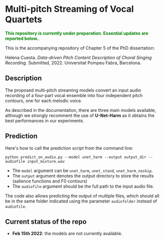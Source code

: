 # Multi-pitch Streaming of Vocal Quartets

<span style="color:green">**This repository is currently under preparation. Essential updates are reported below.**</span>.

This is the accompanying repository of Chapter 5 of the PhD dissertation:

Helena Cuesta. _Data-driven Pitch Content Description of Choral Singing Recording_. Submitted, 2022.
Universitat Pompeu Fabra, Barcelona.


## Description

The proposed multi-pitch streaming models convert an input audio recording of a four-part vocal ensemble into four independent pitch contours, one for each melodic voice.

As described in the documentation, there are three main models available, although we strongly recomment the use of **U-Net-Harm** as it obtains the best performances in our experiments.

## Prediction

Here's how to call the prediction script from the command line:

``python predict_on_audio.py --model unet_harm --output output_dir --audiofile input_mixture.wav``

* The `model` argument can be `unet_harm`, `unet_stand`, `unet_harm_noskip`.
* The `output` argument denotes the output directory to store the results (salience functions and F0 contours)
* The `audiofile` argument should be the full path to the input audio file.

The code also allows predicting the output of multiple files, which should all be in the same folder indicated using the parameter `audiofolder` instead of `audiofile`.

## Current status of the repo
* **Feb 15th 2022**: the models are not currently available.
